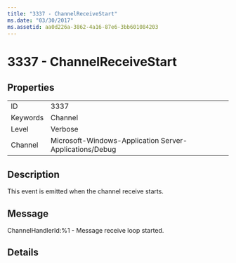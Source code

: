 ```yaml
---
title: "3337 - ChannelReceiveStart"
ms.date: "03/30/2017"
ms.assetid: aa0d226a-3862-4a16-87e6-3bb601084203
---
```

# 3337 - ChannelReceiveStart
## Properties  


|||  
|-|-|  
|ID|3337|  
|Keywords|Channel|  
|Level|Verbose|  
|Channel|Microsoft-Windows-Application Server-Applications/Debug|  

## Description  
 This event is emitted when the channel receive starts.  

## Message  
 ChannelHandlerId:%1 - Message receive loop started.  

## Details
